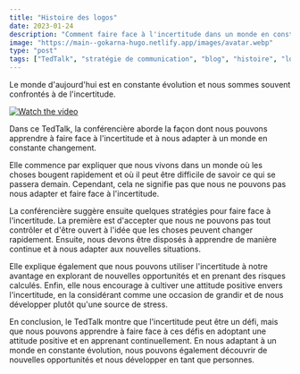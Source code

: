 ```yaml
---
title: "Histoire des logos"
date: 2023-01-24
description: "Comment faire face à l'incertitude dans un monde en constante évolution"
image: "https://main--gokarna-hugo.netlify.app/images/avatar.webp"
type: "post"
tags: ["TedTalk", "stratégie de communication", "blog", "histoire", "logo"]
---
```

Le monde d'aujourd'hui est en constante évolution et nous sommes souvent confrontés à de l'incertitude.

[![Watch the video](https://img.youtube.com/vi/o-W_KgZhG_A/maxresdefault.jpg)](https://www.youtube.com/watch?v=o-W_KgZhG_A)

Dans ce TedTalk, la conférencière aborde la façon dont nous pouvons apprendre à faire face à l'incertitude et à nous adapter à un monde en constante changement.

Elle commence par expliquer que nous vivons dans un monde où les choses bougent rapidement et où il peut être difficile de savoir ce qui se passera demain. Cependant, cela ne signifie pas que nous ne pouvons pas nous adapter et faire face à l'incertitude.

La conférencière suggère ensuite quelques stratégies pour faire face à l'incertitude. La première est d'accepter que nous ne pouvons pas tout contrôler et d'être ouvert à l'idée que les choses peuvent changer rapidement. Ensuite, nous devons être disposés à apprendre de manière continue et à nous adapter aux nouvelles situations.

Elle explique également que nous pouvons utiliser l'incertitude à notre avantage en explorant de nouvelles opportunités et en prenant des risques calculés. Enfin, elle nous encourage à cultiver une attitude positive envers l'incertitude, en la considérant comme une occasion de grandir et de nous développer plutôt qu'une source de stress.

En conclusion, le TedTalk montre que l'incertitude peut être un défi, mais que nous pouvons apprendre à faire face à ces défis en adoptant une attitude positive et en apprenant continuellement. En nous adaptant à un monde en constante évolution, nous pouvons également découvrir de nouvelles opportunités et nous développer en tant que personnes.
